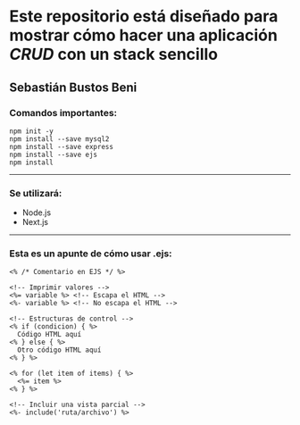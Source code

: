 # Este repositorio está diseñado para mostrar cómo hacer una aplicación *CRUD* con un stack sencillo
## Sebastián Bustos Beni

### Comandos importantes:
```
npm init -y
npm install --save mysql2
npm install --save express
npm install --save ejs
npm install
```
---
### Se utilizará:
- Node.js
- Next.js

---

### Esta es un apunte de cómo usar .ejs:
```
<% /* Comentario en EJS */ %>

<!-- Imprimir valores -->
<%= variable %> <!-- Escapa el HTML -->
<%- variable %> <!-- No escapa el HTML -->

<!-- Estructuras de control -->
<% if (condicion) { %>
  Código HTML aquí
<% } else { %>
  Otro código HTML aquí
<% } %>

<% for (let item of items) { %>
  <%= item %>
<% } %>

<!-- Incluir una vista parcial -->
<%- include('ruta/archivo') %>

```
